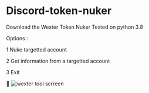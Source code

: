 # Discord-token-nuker
Download the Wexter Token Nuker 
Tested on python 3.8

Options : 

1 Nuke targetted account

2 Get information from a targetted account

3 Exit

🚀
![wexter tool scrreen](https://user-images.githubusercontent.com/95934366/147345824-584969a7-daca-4ebb-99a7-a856fc7237cf.JPG)
